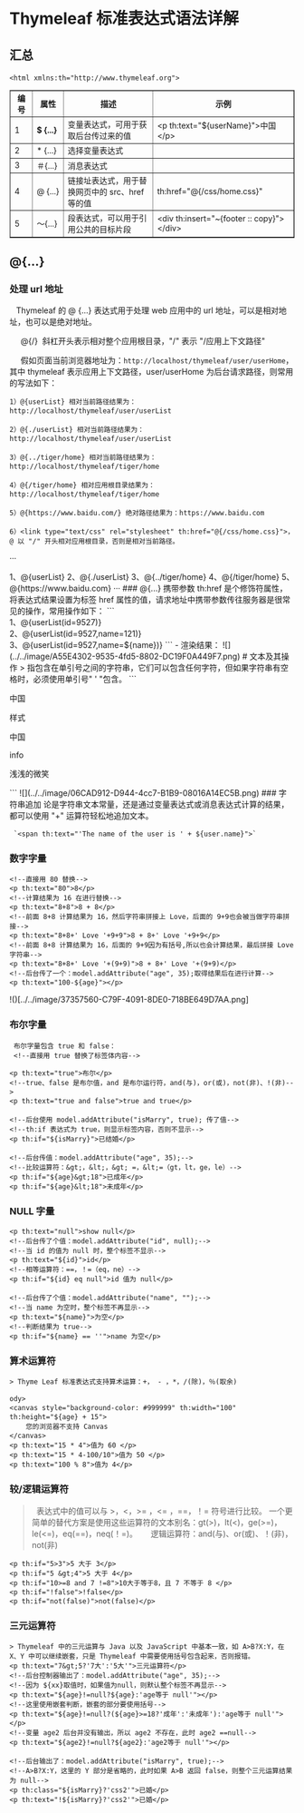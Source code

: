 # Thymeleaf 标准表达式语法详解
## 汇总
`<html xmlns:th="http://www.thymeleaf.org">`

<div class="table-box"><table border="1" cellpadding="1" cellspacing="1"><tbody><tr><td style="text-align:center;width:47px;"><strong>编号</strong></td>
			<td style="text-align:center;width:79px;"><strong>属性</strong></td>
			<td style="text-align:center;width:385px;"><strong>描述</strong></td>
			<td style="text-align:center;width:339px;"><strong>示例</strong></td>
		</tr><tr><td style="width:47px;">1</td>
			<td style="width:79px;"><strong>$ {...}</strong></td>
			<td style="width:385px;">变量表达式，可用于获取后台传过来的值</td>
			<td style="width:339px;">&lt;p th:text="${userName}"&gt;中国&lt;/p&gt;</td>
		</tr><tr><td style="width:47px;">2</td>
			<td style="width:79px;">* {...}</td>
			<td style="width:385px;">选择变量表达式</td>
			<td style="width:339px;">&nbsp;</td>
		</tr><tr><td style="width:47px;">3</td>
			<td style="width:79px;">＃{...}</td>
			<td style="width:385px;">消息表达式</td>
			<td style="width:339px;">&nbsp;</td>
		</tr><tr><td style="width:47px;">4</td>
			<td style="width:79px;">@ {...}</td>
			<td style="width:385px;">链接址表达式，用于替换网页中的 src、href 等的值</td>
			<td style="width:339px;">th:href="@{/css/home.css}"</td>
		</tr><tr><td style="width:47px;">5</td>
			<td style="width:79px;">〜{...}</td>
			<td style="width:385px;">段表达式，可以用于引用公共的目标片段</td>
			<td style="width:339px;">&lt;div&nbsp;th:insert="~{footer :: copy}"&gt;&lt;/div&gt;</td>
		</tr></tbody></table></div>

## @{...}
### 处理 url 地址
   Thymeleaf 的 @ {...} 表达式用于处理 web 应用中的 url 地址，可以是相对地址，也可以是绝对地址。

     @{/}  斜杠开头表示相对整个应用根目录，"/" 表示 "/应用上下文路径"

     假如页面当前浏览器地址为：`http://localhost/thymeleaf/user/userHome`，其中 thymeleaf 表示应用上下文路径，user/userHome 为后台请求路径，则常用的写法如下：
```
1）@{userList} 相对当前路径结果为：http://localhost/thymeleaf/user/userList

2）@{./userList} 相对当前路径结果为：http://localhost/thymeleaf/user/userList

3）@{../tiger/home} 相对当前路径结果为：http://localhost/thymeleaf/tiger/home

4）@{/tiger/home} 相对应用根目录结果为：http://localhost/thymeleaf/tiger/home

5）@{https://www.baidu.com/} 绝对路径结果为：https://www.baidu.com

6）<link type="text/css" rel="stylesheet" th:href="@{/css/home.css}">，@ 以 "/" 开头相对应用根目录，否则是相对当前路径。
```
···

<body>
<a th:href="@{userList}">1、@{userList}</a>
<a th:href="@{./userList}">2、@{./userList}</a>
<a th:href="@{../tiger/home}">3、@{../tiger/home}</a>
<a th:href="@{/tiger/home}">4、@{/tiger/home}</a>
<a th:href="@{https://www.baidu.com}">5、@{https://www.baidu.com}</a>
</body>
···
### @{...} 携带参数
  th:href 是个修饰符属性，将表达式结果设置为标签 href 属性的值，请求地址中携带参数传往服务器是很常见的操作，常用操作如下：
```
<br/>
<a th:href="@{userList(id=1)}">1、@{userList(id=9527)}</a>
<br/>
<a th:href="@{userList(id=2,name=121)}">2、@{userList(id=9527,name=121)}</a>
<br/>
<a th:href="@{userList(id=3,name=${name})}">3、@{userList(id=9527,name=${name})}</a>
```
- 渲染结果：
![](../../image/A55E4302-9535-4fd5-8802-DC19F0A449F7.png)
# 文本及其操作
> 指包含在单引号之间的字符串，它们可以包含任何字符，但如果字符串有空格时，必须使用单引号" ' "包含。
```

<!--中间无空格时，可以不加单引号-->
<p th:text="China">中国</p>

<!--空格属于特殊字符，必须使用单引号包含整个字符串-->
<p class="css1 css2" th:class="'css1 css2'">样式</p>

<!--下面如果没用单引号 th:text="Big China"，则页面直接报错-->
<p th:text="'Big China'">中国</p>

<!--后台使用：model.addAttribute("name", "Love you 中国"); 传值有空格也是没有问题的-->
<p th:text="${name}">info</p>

<!--后台传值字符串有空格是可以的，可以使用 + 进行字符串连接-->
<p th:text="'small smile'+',very good.'">浅浅的微笑</p>
```
![](../../image/06CAD912-D944-4cc7-B1B9-08016A14EC5B.png)
### 字符串追加
论是字符串⽂本常量，还是通过变量表达式或消息表达式计算的结果，都可以使⽤ "+" 运算符轻松地追加⽂本。

     `<span th:text="'The name of the user is ' + ${user.name}">`
### 数字字量
```
<!--直接用 80 替换-->
<p th:text="80">8</p>
<!--计算结果为 16 在进行替换-->
<p th:text="8+8">8 + 8</p>
<!--前面 8+8 计算结果为 16，然后字符串拼接上 Love，后面的 9+9也会被当做字符串拼接-->
<p th:text="8+8+' Love '+9+9">8 + 8+' Love '+9+9</p>
<!--前面 8+8 计算结果为 16，后面的 9+9因为有括号,所以也会计算结果，最后拼接 Love 字符串-->
<p th:text="8+8+' Love '+(9+9)">8 + 8+' Love '+(9+9)</p>
<!--后台传了一个：model.addAttribute("age", 35);取得结果后在进行计算-->
<p th:text="100-${age}"></p>
```
!()[../../image/37357560-C79F-4091-8DE0-718BE649D7AA.png]

### 布尔字量
     布尔字量包含 true 和 false：
     <!--直接用 true 替换了标签体内容-->
```
<p th:text="true">布尔</p>
<!--true、false 是布尔值，and 是布尔运行符，and(与)，or(或)，not(非)、!(非)-->
<p th:text="true and false">true and true</p>
 
<!--后台使用 model.addAttribute("isMarry", true); 传了值-->
<!--th:if 表达式为 true，则显示标签内容，否则不显示-->
<p th:if="${isMarry}">已结婚</p>
 
<!--后台传值：model.addAttribute("age", 35);-->
<!--比较运算符：&gt;，&lt;，&gt; =，&lt;=（gt，lt，ge，le）-->
<p th:if="${age}&gt;18">已成年</p>
<p th:if="${age}&lt;18">未成年</p>
```
### NULL 字量
```
<p th:text="null">show null</p>
<!--后台传了个值：model.addAttribute("id", null);-->
<!--当 id 的值为 null 时，整个标签不显示-->
<p th:text="${id}">id</p>
<!--相等运算符：==，！=（eq，ne）-->
<p th:if="${id} eq null">id 值为 null</p>
 
<!--后台传了个值：model.addAttribute("name", "");-->
<!--当 name 为空时，整个标签不再显示-->
<p th:text="${name}">为空</p>
<!--判断结果为 true-->
<p th:if="${name} == ''">name 为空</p>
```
### 算术运算符
    > Thyme Leaf 标准表达式⽀持算术运算：+， - ，*，/(除)，％(取余)
```
ody>
<canvas style="background-color: #999999" th:width="100" th:height="${age} + 15">
    您的浏览器不支持 Canvas
</canvas>
<p th:text="15 * 4">值为 60 </p>
<p th:text="15 * 4-100/10">值为 50 </p>
<p th:text="100 % 8">值为 4</p>
``` 
### 较/逻辑运算符
>  表达式中的值可以与 >，<，>= ，<= ，==，！= 符号进⾏⽐较。 ⼀个更简单的替代⽅案是使⽤这些运算符的⽂本别名：gt(>)，lt(<)，ge(>=)，le(<=)，eq(==)，neq(！=)。
     逻辑运算符：and(与)、or(或)、！(非)，not(非)
```
<p th:if="5>3">5 大于 3</p>
<p th:if="5 &gt;4">5 大于 4</p>
<p th:if="10>=8 and 7 !=8">10大于等于8，且 7 不等于 8 </p>
<p th:if="!false">!false</p>
<p th:if="not(false)">not(false)</p>
```
### 三元运算符
```
> Thymeleaf 中的三元运算与 Java 以及 JavaScript 中基本一致，如 A>B?X:Y，在 X、Y 中可以继续嵌套，只是 Thymeleaf 中需要使用括号包含起来，否则报错。
<p th:text="7&gt;5?'7大':'5大'">三元运算符</p>
<!--后台控制器输出了：model.addAttribute("age", 35);-->
<!--因为 ${xx}取值时，如果值为null，则默认整个标签不再显示-->
<p th:text="${age}!=null?${age}:'age等于 null'"></p>
<!--这里使用嵌套判断，嵌套的部分要使用括号-->
<p th:text="${age}!=null?(${age}>=18?'成年':'未成年'):'age等于 null'"></p>
<!--变量 age2 后台并没有输出，所以 age2 不存在，此时 age2 ==null-->
<p th:text="${age2}!=null?${age2}:'age2等于 null'"></p>
 
<!--后台输出了：model.addAttribute("isMarry", true);-->
<!--A>B?X:Y，这里的 Y 部分是省略的，此时如果 A>B 返回 false，则整个三元运算结果为 null-->
<p th:class="${isMarry}?'css2'">已婚</p>
<p th:text="!${isMarry}?'css2'">已婚</p>
```
